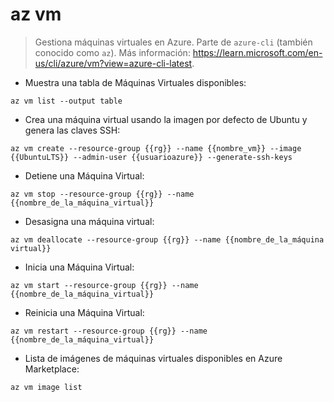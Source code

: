 # az vm

> Gestiona máquinas virtuales en Azure.
> Parte de `azure-cli` (también conocido como `az`).
> Más información: <https://learn.microsoft.com/en-us/cli/azure/vm?view=azure-cli-latest>.

- Muestra una tabla de Máquinas Virtuales disponibles:

`az vm list --output table`

- Crea una máquina virtual usando la imagen por defecto de Ubuntu y genera las claves SSH:

`az vm create --resource-group {{rg}} --name {{nombre_vm}} --image {{UbuntuLTS}} --admin-user {{usuarioazure}} --generate-ssh-keys`

- Detiene una Máquina Virtual:

`az vm stop --resource-group {{rg}} --name {{nombre_de_la_máquina_virtual}}`

- Desasigna una máquina virtual:

`az vm deallocate --resource-group {{rg}} --name {{nombre_de_la_máquina virtual}}`

- Inicia una Máquina Virtual:

`az vm start --resource-group {{rg}} --name {{nombre_de_la_máquina_virtual}}`

- Reinicia una Máquina Virtual:

`az vm restart --resource-group {{rg}} --name {{nombre_de_la_máquina_virtual}}`

- Lista de imágenes de máquinas virtuales disponibles en Azure Marketplace:

`az vm image list`
